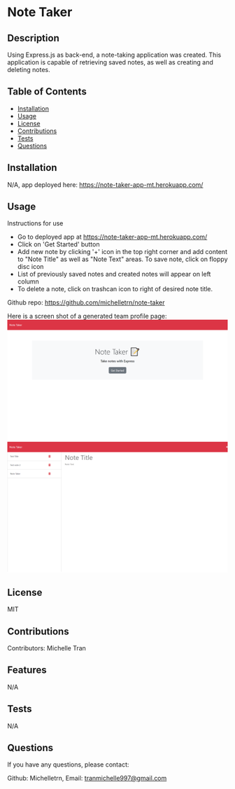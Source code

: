 # Note Taker

## Description
  
Using Express.js as back-end, a note-taking application was created. This application is capable of retrieving saved notes, as well as creating and deleting notes. 
  
  ## Table of Contents 
  
  - [Installation](#installation)
  - [Usage](#usage)
  - [License](#license)
  - [Contributions](#contributions)
  - [Tests](#tests)
  - [Questions](#questions)
  
  
  ## Installation
  N/A, app deployed here: https://note-taker-app-mt.herokuapp.com/

  ## Usage
  Instructions for use
  - Go to deployed app at https://note-taker-app-mt.herokuapp.com/
  - Click on 'Get Started' button
  - Add new note by clicking '+' icon in the top right corner and add content to "Note Title" as well as "Note Text" areas. To save note, click on floppy disc icon 
  - List of previously saved notes and created notes will appear on left column
  - To delete a note, click on trashcan icon to right of desired note title.

  Github repo: https://github.com/michelletrn/note-taker

  Here is a screen shot of a generated team profile page:
  ![main page screenshot](./img/note-taker-main.png)
  ![notes page screenshot](./img/note-taker-notes.png)


 
  ## License
  MIT
  
  ## Contributions
  Contributors: Michelle Tran
  
  ## Features
  
  N/A

  ## Tests

  N/A
    
  ## Questions
  If you have any questions, please contact:
  
  Github: Michelletrn, Email: tranmichelle997@gmail.com

